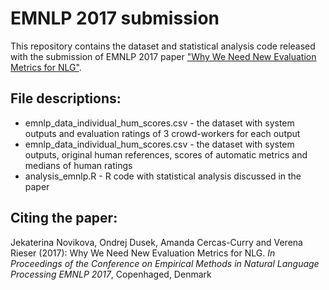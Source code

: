 # EMNLP 2017 submission

This repository contains the dataset and statistical analysis code released with the submission of EMNLP 2017 paper ["Why We Need New Evaluation Metrics for NLG"](https://arxiv.org/abs/1707.06875).

## File descriptions:

- emnlp_data_individual_hum_scores.csv - the dataset with system outputs and evaluation ratings of 3 crowd-workers for each output
- emnlp_data_individual_hum_scores.csv - the dataset with system outputs, original human references, scores of automatic metrics and medians of human ratings
- analysis_emnlp.R - R code with statistical analysis discussed in the paper

## Citing the paper:

Jekaterina Novikova, Ondrej Dusek, Amanda Cercas-Curry and Verena Rieser (2017): Why We Need New Evaluation Metrics for NLG. *In Proceedings of the Conference on Empirical Methods in Natural Language Processing EMNLP 2017*, Copenhaged, Denmark
